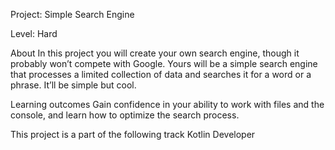 Project: Simple Search Engine

Level: Hard

About
In this project you will create your own search engine, though it probably won’t compete with Google. 
Yours will be a simple search engine that processes a limited collection of data and searches it for a word or a phrase. It’ll be simple but cool.

Learning outcomes
Gain confidence in your ability to work with files and the console, and learn how to optimize the search process.

This project is a part of the following track
Kotlin Developer
